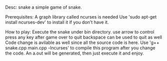 Desc:
snake
a simple game of snake.

Prerequisites:
A graph library called ncurses is needed
Use 'sudo apt-get install ncurses-dev' to install it if you don't have it.

How to play:
Execute the snake under bin directory.
use arrow to control
press any key after game over to quit
backspace can be used to quit as well
Code change is avilable as well since all the source code is here.
Use 'g++ snake.cpp main.cpp -lncurses' to compile this program after you change the code.
An a.out will be generated, then just execute it and enjoy.
